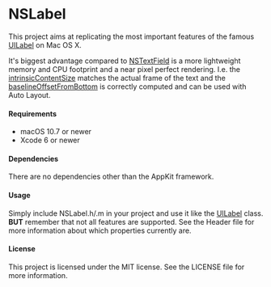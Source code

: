 # NSLabel

This project aims at replicating the most important features of the famous [UILabel][1] on Mac OS X.

It's biggest advantage compared to [NSTextField][2] is a more lightweight memory and CPU footprint and a near pixel perfect rendering. I.e. the [intrinsicContentSize][3] matches the actual frame of the text and the [baselineOffsetFromBottom][4] is correctly computed and can be used with Auto Layout.

[1]: https://developer.apple.com/documentation/uikit/uilabel?language=objc
[2]: https://developer.apple.com/documentation/appkit/nstextfield?language=objc
[3]: https://developer.apple.com/documentation/appkit/nsview/1526996-intrinsiccontentsize?language=objc
[4]: https://developer.apple.com/documentation/appkit/nsview/1526949-baselineoffsetfrombottom?language=objc

#### Requirements

* macOS 10.7 or newer
* Xcode 6 or newer

#### Dependencies

There are no dependencies other than the AppKit framework.

#### Usage

Simply include NSLabel.h/.m in your project and use it like the [UILabel][1] class.
**BUT** remember that not all features are supported.
See the Header file for more information about which properties currently are.

#### License

This project is licensed under the MIT license.
See the LICENSE file for more information.
